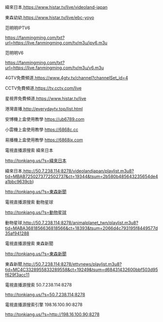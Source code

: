 緯來日本,https://www.histar.tv/live/videoland-japan

東森幼幼,https://www.histar.tv/live/ebc-yoyo

范明明IPTV6

https://fanmingming.com/txt?url=https://live.fanmingming.com/tv/m3u/ipv6.m3u

范明明V6

https://fanmingming.com/txt?url=https://live.fanmingming.com/tv/m3u/v6.m3u

4GTV免費頻道,https://www.4gtv.tv/channel?channelSet_id=4

CCTV免費頻道,https://tv.cctv.com/live

星視界免費頻道,https://www.histar.tv/live

港灣直播,http://everydaytv.top/list.html

安博機上盒使用教學 https://ub6789.com

小雲機上盒使用教學 https://6868c.cc

易播機上盒使用教學 https://6868jx.com

電視直播源搜索  緯來日本 

http://tonkiang.us/?s=緯來日本

緯來日本,http://50.7.238.114:8278/videolandjapan/playlist.m3u8?tid=MBAB7250273772502737&ct=19344&tsum=2b580b485643235654de4a1bbc9639cb)

http://tonkiang.us/?s=東森新聞

電視直播源搜索  動物星球 

http://tonkiang.us/?s=動物星球

動物星球,http://50.7.238.114:8278/animalplanet_twn/playlist.m3u8?tid=MABA3681856636818566&ct=18393&tsum=2066d4c793195f8449577d35af941288

電視直播源搜索  東森新聞 

http://tonkiang.us/?s=東森新聞

東森新聞,http://50.7.238.114:8278/ettvnews/playlist.m3u8?tid=MC4C3328955833289558&ct=19249&tsum=d68431432600bbf503d95f629f3acc11

電視直播源搜索 50.7.238.114:8278

http://tonkiang.us/?s=50.7.238.114:8278

電視直播源搜索引擎 198.16.100.90:8278

http://tonkiang.us/?s=http://198.16.100.90:8278

